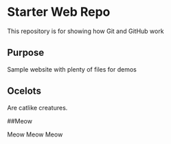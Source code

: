 # Starter Web Repo

This repository is for showing how Git and GitHub work

## Purpose

Sample website with plenty of files for demos

## Ocelots

Are catlike creatures.

##Meow

Meow Meow Meow